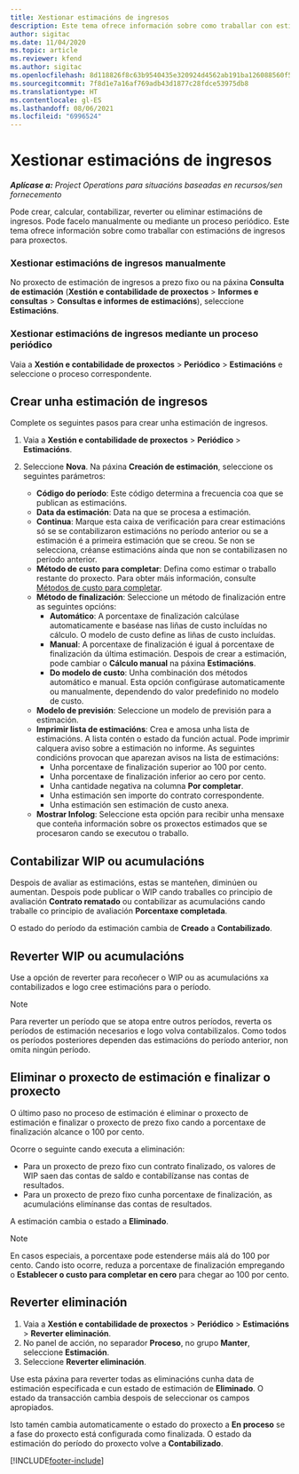 ```yaml
---
title: Xestionar estimacións de ingresos
description: Este tema ofrece información sobre como traballar con estimacións de ingresos para proxectos.
author: sigitac
ms.date: 11/04/2020
ms.topic: article
ms.reviewer: kfend
ms.author: sigitac
ms.openlocfilehash: 8d118826f8c63b9540435e320924d4562ab191ba126088560f5def1c1ff0b908
ms.sourcegitcommit: 7f8d1e7a16af769adb43d1877c28fdce53975db8
ms.translationtype: HT
ms.contentlocale: gl-ES
ms.lasthandoff: 08/06/2021
ms.locfileid: "6996524"
---
```

# <a name="manage-revenue-estimates"></a>Xestionar estimacións de ingresos

_**Aplícase a:** Project Operations para situacións baseadas en recursos/sen fornecemento_

Pode crear, calcular, contabilizar, reverter ou eliminar estimacións de ingresos. Pode facelo manualmente ou mediante un proceso periódico. Este tema ofrece información sobre como traballar con estimacións de ingresos para proxectos.

### <a name="manage-revenue-estimates-manually"></a>Xestionar estimacións de ingresos manualmente

No proxecto de estimación de ingresos a prezo fixo ou na páxina **Consulta de estimación** (**Xestión e contabilidade de proxectos** > **Informes e consultas** > **Consultas e informes de estimacións**), seleccione **Estimacións**.

### <a name="manage-revenue-estimates-using-a-periodic-process"></a>Xestionar estimacións de ingresos mediante un proceso periódico

Vaia a **Xestión e contabilidade de proxectos** > **Periódico** > **Estimacións** e seleccione o proceso correspondente.

## <a name="create-a-revenue-estimate"></a>Crear unha estimación de ingresos

Complete os seguintes pasos para crear unha estimación de ingresos. 

1. Vaia a **Xestión e contabilidade de proxectos** > **Periódico** > **Estimacións**.
2. Seleccione **Nova**. Na páxina **Creación de estimación**, seleccione os seguintes parámetros:

   - **Código do período**: Este código determina a frecuencia coa que se publican as estimacións.
   - **Data da estimación**: Data na que se procesa a estimación.
   - **Continua**: Marque esta caixa de verificación para crear estimacións só se se contabilizaron estimacións no período anterior ou se a estimación é a primeira estimación que se creou. Se non se selecciona, créanse estimacións aínda que non se contabilizasen no período anterior.
   - **Método de custo para completar**: Defina como estimar o traballo restante do proxecto. Para obter máis información, consulte [Métodos de custo para completar](cost-complete-methods.md).
   - **Método de finalización**: Seleccione un método de finalización entre as seguintes opcións:
     - **Automático**: A porcentaxe de finalización calcúlase automaticamente e baséase nas liñas de custo incluídas no cálculo. O modelo de custo define as liñas de custo incluídas.
     - **Manual**: A porcentaxe de finalización é igual á porcentaxe de finalización da última estimación. Despois de crear a estimación, pode cambiar o **Cálculo manual** na páxina **Estimacións**.
     - **Do modelo de custo**: Unha combinación dos métodos automático e manual. Esta opción configúrase automaticamente ou manualmente, dependendo do valor predefinido no modelo de custo.
   - **Modelo de previsión**: Seleccione un modelo de previsión para a estimación.
   - **Imprimir lista de estimacións**: Crea e amosa unha lista de estimacións. A lista contén o estado da función actual. Pode imprimir calquera aviso sobre a estimación no informe. As seguintes condicións provocan que aparezan avisos na lista de estimacións:
     - Unha porcentaxe de finalización superior ao 100 por cento.
     - Unha porcentaxe de finalización inferior ao cero por cento.
     - Unha cantidade negativa na columna **Por completar**.
     - Unha estimación sen importe do contrato correspondente.
     - Unha estimación sen estimación de custo anexa.
   - **Mostrar Infolog**: Seleccione esta opción para recibir unha mensaxe que conteña información sobre os proxectos estimados que se procesaron cando se executou o traballo.


## <a name="post-wip-or-accruals"></a>Contabilizar WIP ou acumulacións

Despois de avaliar as estimacións, estas se manteñen, diminúen ou aumentan. Despois pode publicar o WIP cando traballes co principio de avaliación **Contrato rematado** ou contabilizar as acumulacións cando traballe co principio de avaliación **Porcentaxe completada**.
  
O estado do período da estimación cambia de **Creado** a **Contabilizado**.

## <a name="reverse-wip-or-accruals"></a>Reverter WIP ou acumulacións

Use a opción de reverter para recoñecer o WIP ou as acumulacións xa contabilizados e logo cree estimacións para o período.

> [!NOTE]
> Para reverter un período que se atopa entre outros períodos, reverta os períodos de estimación necesarios e logo volva contabilizalos. Como todos os períodos posteriores dependen das estimacións do período anterior, non omita ningún período.

## <a name="eliminate-the-estimate-project-and-finish-the-project"></a>Eliminar o proxecto de estimación e finalizar o proxecto

O último paso no proceso de estimación é eliminar o proxecto de estimación e finalizar o proxecto de prezo fixo cando a porcentaxe de finalización alcance o 100 por cento.

Ocorre o seguinte cando executa a eliminación:

- Para un proxecto de prezo fixo cun contrato finalizado, os valores de WIP saen das contas de saldo e contabilízanse nas contas de resultados.
- Para un proxecto de prezo fixo cunha porcentaxe de finalización, as acumulacións elimínanse das contas de resultados.

A estimación cambia o estado a **Eliminado**.

> [!NOTE]
> En casos especiais, a porcentaxe pode estenderse máis alá do 100 por cento. Cando isto ocorre, reduza a porcentaxe de finalización empregando o **Establecer o custo para completar en cero** para chegar ao 100 por cento.

## <a name="reverse-elimination"></a>Reverter eliminación

1. Vaia a **Xestión e contabilidade de proxectos** > **Periódico** > **Estimacións** > **Reverter eliminación**. 
2. No panel de acción, no separador **Proceso**, no grupo **Manter**, seleccione **Estimación**. 
3. Seleccione **Reverter eliminación**.

Use esta páxina para reverter todas as eliminacións cunha data de estimación especificada e cun estado de estimación de **Eliminado**. O estado da transacción cambia despois de seleccionar os campos apropiados.

Isto tamén cambia automaticamente o estado do proxecto a **En proceso** se a fase do proxecto está configurada como finalizada. O estado da estimación do período do proxecto volve a **Contabilizado**.


[!INCLUDE[footer-include](../includes/footer-banner.md)]